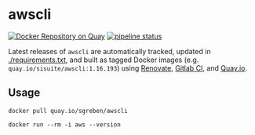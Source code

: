 # awscli

[![Docker Repository on Quay](https://quay.io/repository/sgreben/awscli/status "Docker Repository on Quay")](https://quay.io/repository/sgreben/awscli) [![pipeline status](https://gitlab.com/sgreben/docker-awscli/badges/master/pipeline.svg)](https://gitlab.com/sgreben/docker-awscli/pipelines)

Latest releases of `awscli` are automatically tracked, updated in [./requirements.txt](requirements.txt), and built as tagged Docker images (e.g. `quay.io/sisuite/awscli:1.16.193`) using [Renovate](https://renovatebot.com), [Gitlab CI](https://gitlab.com/sgreben/docker-awscli/pipelines), and [Quay.io](https://quay.io/repository/sisuite/awscli-with-assume-role?tab=builds).

## Usage

```
docker pull quay.io/sgreben/awscli
```

```
docker run --rm -i aws --version
```
